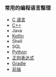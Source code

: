 ### 常用的编程语言整理



- [C 语言](./study_for_c/README.md)
- [C++](./docs/cpp/readme.md)
- Java
- [Kotlin](./KotlinNote/README.md)
- Shell
- SQL
- [Python](./study_for_python/readme.md)  
- [正则表达式](./regex/readme.md)
- [Gradle](./study_for_gradle/readme.md)
- [前端](./Front-end-dev/readme.md)

